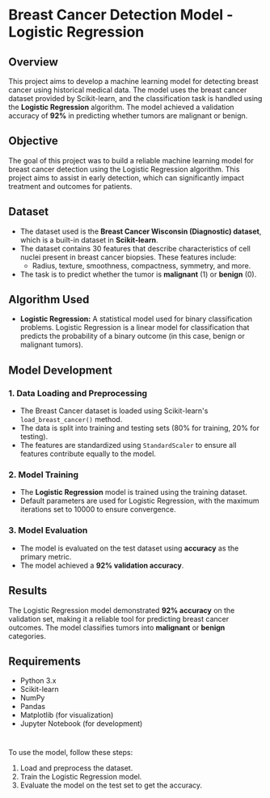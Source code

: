 # Breast Cancer Detection Model - Logistic Regression

## Overview
This project aims to develop a machine learning model for detecting breast cancer using historical medical data. The model uses the breast cancer dataset provided by Scikit-learn, and the classification task is handled using the **Logistic Regression** algorithm. The model achieved a validation accuracy of **92%** in predicting whether tumors are malignant or benign.

## Objective
The goal of this project was to build a reliable machine learning model for breast cancer detection using the Logistic Regression algorithm. This project aims to assist in early detection, which can significantly impact treatment and outcomes for patients.

## Dataset
- The dataset used is the **Breast Cancer Wisconsin (Diagnostic) dataset**, which is a built-in dataset in **Scikit-learn**.
- The dataset contains 30 features that describe characteristics of cell nuclei present in breast cancer biopsies. These features include:
  - Radius, texture, smoothness, compactness, symmetry, and more.
- The task is to predict whether the tumor is **malignant** (1) or **benign** (0).

## Algorithm Used
- **Logistic Regression:** A statistical model used for binary classification problems. Logistic Regression is a linear model for classification that predicts the probability of a binary outcome (in this case, benign or malignant tumors).

## Model Development

### 1. Data Loading and Preprocessing
- The Breast Cancer dataset is loaded using Scikit-learn's `load_breast_cancer()` method.
- The data is split into training and testing sets (80% for training, 20% for testing).
- The features are standardized using `StandardScaler` to ensure all features contribute equally to the model.

### 2. Model Training
- The **Logistic Regression** model is trained using the training dataset.
- Default parameters are used for Logistic Regression, with the maximum iterations set to 10000 to ensure convergence.

### 3. Model Evaluation
- The model is evaluated on the test dataset using **accuracy** as the primary metric.
- The model achieved a **92% validation accuracy**.

## Results
The Logistic Regression model demonstrated **92% accuracy** on the validation set, making it a reliable tool for predicting breast cancer outcomes. The model classifies tumors into **malignant** or **benign** categories.

## Requirements

- Python 3.x
- Scikit-learn
- NumPy
- Pandas
- Matplotlib (for visualization)
- Jupyter Notebook (for development)

#
To use the model, follow these steps:

1. Load and preprocess the dataset.
2. Train the Logistic Regression model.
3. Evaluate the model on the test set to get the accuracy.


